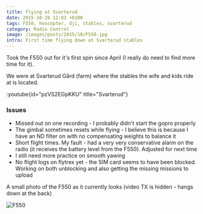 ```yaml
---
title: Flying at Svarterud
date: 2015-10-26 12:03 +0100
tags: F550, hexcopter, dji, stables, svarterud
category: Radio Control
image: /images/posts/2015/10/F550.jpg
intro: First time flying down at Svarterud stables
---
```


Took the F550 out for it's first spin since April (I really do need to find more time for it).

We were at Svarterud Gård (farm) where the stables the wife and kids ride at is located.

:youtube{id="pzVS2EGpKKU" title="Svarterud"}

### Issues

- Missed out on one recording - I probably didn't start the gopro properly
- The gimbal sometimes resets while flying - I believe this is because I have an ND filter on with no compensating weights to balance it
- Short flight times. My fault - had a very very conservative alarm on the radio (it receives the battery level from the F550). Adjusted for next time
- I still need more practice on smooth yawing
- No flight logs on flytrex yet - the SIM card seems to have been blocked. Working on both unblocking and also getting the missing missions to upload

A small photo of the F550 as it currently looks (video TX is hidden - hangs down at the back)

![F550](/images/posts/2015/10/F550.jpg)
